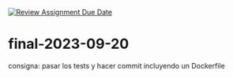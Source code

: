 [![Review Assignment Due Date](https://classroom.github.com/assets/deadline-readme-button-24ddc0f5d75046c5622901739e7c5dd533143b0c8e959d652212380cedb1ea36.svg)](https://classroom.github.com/a/XWh4ogPb)
# final-2023-09-20

consigna:
pasar los tests y hacer commit incluyendo un Dockerfile
